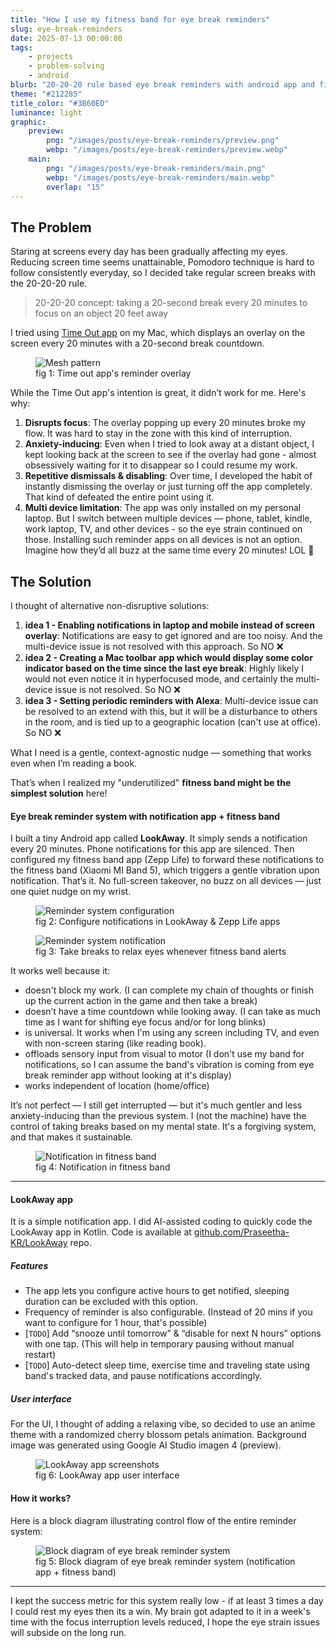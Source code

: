 ```yaml
---
title: "How I use my fitness band for eye break reminders"
slug: eye-break-reminders
date: 2025-07-13 00:00:00
tags:
    - projects
    - problem-solving
    - android
blurb: "20-20-20 rule based eye break reminders with android app and fitness band"
theme: "#212285"
title_color: "#3B60ED"
luminance: light
graphic:
    preview:
        png: "/images/posts/eye-break-reminders/preview.png"
        webp: "/images/posts/eye-break-reminders/preview.webp"
    main:
        png: "/images/posts/eye-break-reminders/main.png"
        webp: "/images/posts/eye-break-reminders/main.webp"
        overlap: "15"
---
```


## The Problem

Staring at screens every day has been gradually affecting my eyes. Reducing screen time seems unattainable, Pomodoro technique is hard to follow consistently everyday, so I decided take regular screen breaks with the 20-20-20 rule.

> 20-20-20 concept: taking a 20-second break every 20 minutes to focus on an object 20 feet away

I tried using [Time Out app](https://apps.apple.com/us/app/time-out-break-reminders/id402592703) on my Mac, which displays an overlay on the screen every 20 minutes with a 20-second break countdown.

<div>
    <figure class="figure-m p-1h-top p-q-bottom text-center">
        <img src="/images/posts/eye-break-reminders/time_out_app.png" class="contain-width" alt="Mesh pattern">
        <figcaption>fig 1: Time out app's reminder overlay</figcaption>
    </figure>
</div>

While the Time Out app's intention is great, it didn’t work for me. Here's why:

1. **Disrupts focus**: The overlay popping up every 20 minutes broke my flow. It was hard to stay in the zone with this kind of interruption.
2. **Anxiety-inducing**: Even when I tried to look away at a distant object, I kept looking back at the screen to see if the overlay had gone - almost obsessively waiting for it to disappear so I could resume my work.
3. **Repetitive dismissals &amp; disabling**: Over time, I developed the habit of instantly dismissing the overlay or just turning off the app completely. That kind of defeated the entire point using it.
4. **Multi device limitation**: The app was only installed on my personal laptop. But I switch between multiple devices — phone, tablet, kindle, work laptop, TV, and other devices - so the eye strain continued on those. Installing such reminder apps on all devices is not an option. Imagine how they’d all buzz at the same time every 20 minutes! LOL 🤣


## The Solution

I thought of alternative non-disruptive solutions:
1. **idea 1 - Enabling notifications in laptop and mobile instead of screen overlay**: Notifications are easy to get ignored and are too noisy. And the multi-device issue is not resolved with this approach. So NO ❌
2. **idea 2 - Creating a Mac toolbar app which would display some color indicator based on the time since the last eye break**: Highly likely I would not even notice it in hyperfocused mode, and certainly the multi-device issue is not resolved. So NO ❌
3. **idea 3 - Setting periodic reminders with Alexa**: Multi-device issue can be resolved to an extend with this, but it will be a disturbance to others in the room, and is tied up to a geographic location (can't use at office). So NO ❌

What I need is a gentle, context-agnostic nudge — something that works even when I’m reading a book. 

That’s when I realized my "underutilized" **fitness band might be the simplest solution** here!


#### Eye break reminder system with notification app + fitness band

I built a tiny Android app called **LookAway**. It simply sends a notification every 20 minutes. Phone notifications for this app are silenced. Then configured my fitness band app  (Zepp Life) to forward these notifications to the fitness band (Xiaomi MI Band 5), which triggers a gentle vibration upon notification.  That’s it. No full-screen takeover, no buzz on all devices — just one quiet nudge on my wrist.

<div class="p-2-bottom">
    <div class="images-row images-row--responsive figure-l">
        <div>
            <figure >
                <img src="/images/posts/eye-break-reminders/reminder_system_configuration.png" class="contain-width" alt="Reminder system configuration">
                <figcaption>fig 2: Configure notifications in LookAway & Zepp Life apps</figcaption>
            </figure>
        </div>
        <div>
            <figure >
                <img src="/images/posts/eye-break-reminders/reminder_system_notification.png" class="contain-width" alt="Reminder system notification">
                <figcaption>fig 3: Take breaks to relax eyes whenever fitness band alerts</figcaption>
            </figure>
        </div>
    </div>
</div>


It works well because it:
- <span class="color--black">doesn't block my work</span>. (I can complete my chain of thoughts or finish up the current action in the game and then take a break)
- doesn’t have a time countdown while looking away. (I can take as much time as I want for shifting eye focus and/or for long blinks)
- is universal. It works when I'm using any screen including TV, and even with non-screen staring (like reading book).
- offloads sensory input from visual to motor (I don't use my band for notifications, so I can assume the band's vibration is coming from eye break reminder app without looking at it's display)
- works independent of location (home/office)

It’s not perfect — I still get interrupted — but it's much gentler and less anxiety-inducing than the previous system. I (not the machine) have the control of taking breaks based on my mental state. It's a forgiving system, and that makes it sustainable.

<div>
    <figure class="figure-l p-1h-top p-q-bottom text-center">
        <img src="/images/posts/eye-break-reminders/look_away_band_notification.jpg" class="contain-width" alt="Notification in fitness band">
        <figcaption>fig 4: Notification in fitness band</figcaption>
    </figure>
</div>

---

#### LookAway app

It is a simple notification app. I did AI-assisted coding to quickly code the LookAway app in Kotlin. Code is available at [github.com/Praseetha-KR/LookAway](https://github.com/Praseetha-KR/LookAway) repo.

##### Features
- The app lets you configure active hours to get notified, sleeping duration can be excluded with this option.
- Frequency of reminder is also configurable. (Instead of 20 mins if you want to configure for 1 hour, that's possible)
- [`TODO`] Add “snooze until tomorrow” &amp; “disable for next N hours” options with one tap. (This will help in temporary pausing without manual restart)
- [`TODO`] Auto-detect sleep time, exercise time and traveling state using band's tracked data, and pause notifications accordingly.

##### User interface
For the UI, I thought of adding a relaxing vibe, so decided to use an anime theme with a randomized cherry blossom petals animation. Background image was generated using Google AI Studio imagen 4 (preview).

<div class="p-2-bottom full-width">
    <div class="images-row images-row--responsive">
        <div class="p-4-h">
            <figure class="figure-c p-q-bottom text-center">
                <img src="/images/posts/eye-break-reminders/lookaway_app_screenshots.png" class="contain-width" alt="LookAway app screenshots">
                <figcaption>fig 6: LookAway app user interface</figcaption>
            </figure>
        </div>
    </div>
</div>

#### How it works?

Here is a block diagram illustrating control flow of the entire reminder system:

<div class="p-2-bottom">
    <div class="images-row">
        <figure class="figure-l p-q-bottom text-center">
            <img src="/images/posts/eye-break-reminders/reminder_system_block_diagram.png" class="contain-width" alt="Block diagram of eye break reminder system">
            <figcaption>fig 5: Block diagram of eye break reminder system (notification app + fitness band)</figcaption>
        </figure>
    </div>
</div>

---

I kept the success metric for this system really low - if at least 3 times a day I could rest my eyes then its a win. My brain got adapted to it in a week's time with the focus interruption levels reduced, I hope the eye strain issues will subside on the long run.


